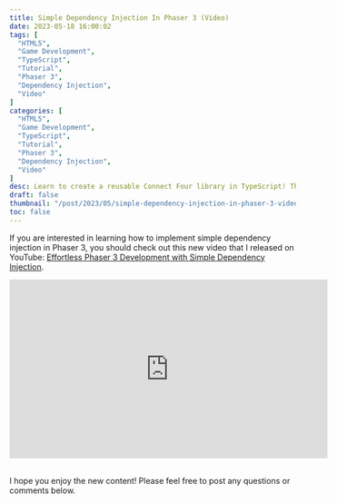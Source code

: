 ```yaml
---
title: Simple Dependency Injection In Phaser 3 (Video)
date: 2023-05-18 16:00:02
tags: [
  "HTML5",
  "Game Development",
  "TypeScript",
  "Tutorial",
  "Phaser 3",
  "Dependency Injection",
  "Video"
]
categories: [
  "HTML5",
  "Game Development",
  "TypeScript",
  "Tutorial",
  "Phaser 3",
  "Dependency Injection",
  "Video"
]
desc: Learn to create a reusable Connect Four library in TypeScript! This reusable library can be used to build any number of implementations of a Connect Four game - both for the web and CLI.
draft: false
thumbnail: "/post/2023/05/simple-dependency-injection-in-phaser-3-video/images/simple-dependency-injection-in-phaser-3-video-thumbnail.png"
toc: false
---
```


If you are interested in learning how to implement simple dependency injection in Phaser 3, you should check out this new video that I released on YouTube: <a href="https://youtu.be/yqP94VOT3Bk" target="_blank">Effortless Phaser 3 Development with Simple Dependency Injection</a>.

<div style="text-align: center;">
<iframe width="560" height="315" src="https://www.youtube.com/embed/yqP94VOT3Bk" title="YouTube video player" frameborder="0" allow="accelerometer; autoplay; clipboard-write; encrypted-media; gyroscope; picture-in-picture; web-share" allowfullscreen></iframe>
</div>
<br />

I hope you enjoy the new content! Please feel free to post any questions or comments below.
